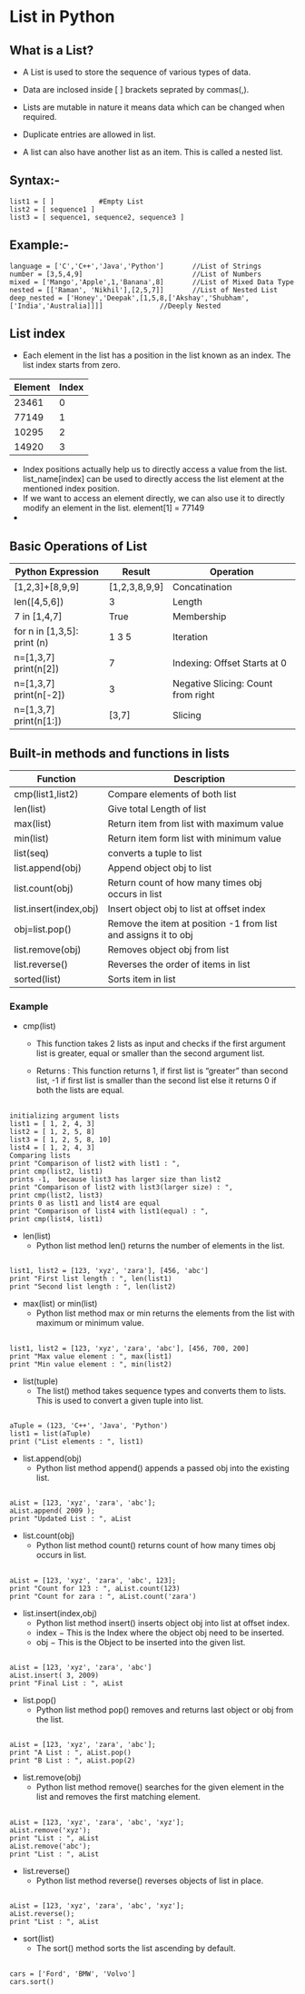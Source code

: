 # **List in Python**

## What is a List?

* A List is used to store the sequence of various types of data.

* Data are inclosed inside [ ] brackets seprated by commas(,).

* Lists are mutable in nature it means data which can be changed when required.

* Duplicate entries are allowed in list.

* A list can also have another list as an item. This is called a nested list.


## Syntax:-

    list1 = [ ]           #Empty List
    list2 = [ sequence1 ]
    list3 = [ sequence1, sequence2, sequence3 ]

## Example:-

    language = ['C','C++','Java','Python']       //List of Strings
    number = [3,5,4,9]                           //List of Numbers
    mixed = ['Mango','Apple',1,'Banana',8]       //List of Mixed Data Type 
    nested = [['Raman', 'Nikhil'],[2,5,7]]       //List of Nested List
    deep_nested = ['Honey','Deepak',[1,5,8,['Akshay','Shubham',['India','Australia]]]]              //Deeply Nested

## List index
* Each element in the list has a position in the list known as an index. The list index starts from zero.

|Element   | Index |
| -------- | ----- |
| 23461    | 0     |
| 77149    | 1     |
| 10295    | 2     |
| 14920    | 3     |

* Index positions actually help us to directly access a value from the list. list_name[index] can be used to directly access the list element at the mentioned index position.
* If we want to access an element directly, we can also use it to directly modify an element in the list. element[1] = 77149
*

## Basic Operations of List


| Python Expression	            |  Result	       |  Operation                           |
| ----------------------------- | ---------------- | ------------------------------------ |
|  [1,2,3]+[8,9,9]	            |  [1,2,3,8,9,9]   |  Concatination                       |
|  len([4,5,6])		            |  3               |  Length                              |
|  7 in [1,4,7]	                |  True	           |  Membership                          |
|  for n in [1,3,5]: print (n)	|  1 3 5	       |  Iteration                           |
|  n=[1,3,7] print(n[2])	    |  7	           |  Indexing: Offset Starts at 0        |
|  n=[1,3,7] print(n[-2])	    |  3	           |  Negative Slicing: Count from right  |
|  n=[1,3,7] print(n[1:])   	|  [3,7]	       |  Slicing                             |

## Built-in methods and functions in lists

|  Function	            |  Description                                                    |
|-----------------------|-----------------------------------------------------------------|
| cmp(list1,list2)	    |  Compare elements of both list                                  |
| len(list)	            |  Give total Length of list                                      |
| max(list)	            |  Return item from list with maximum value                       |
| min(list)	            |  Return item form list with minimum value                       |
| list(seq)	            |  converts a tuple to list                                       |
| list.append(obj)	    |  Append object obj to list                                      |
| list.count(obj)	    |  Return count of how many times obj occurs in list              |
| list.insert(index,obj)|  Insert object obj to list at offset index                      |
| obj=list.pop()	    |  Remove the item at position -1 from list and assigns it to obj |
| list.remove(obj)	    |  Removes object obj from list                                   |
| list.reverse()	    |  Reverses the order of items in list                            |
| sorted(list)	        |  Sorts item in list                                             |

### Example
* cmp(list)

    - This function takes 2 lists as input and checks if the first argument list is greater, equal or smaller than the second argument list.

    - Returns : This function returns 1, if first list is “greater” than second list, -1 if first list is smaller than the second list else it returns 0 if both the lists are equal.    

##
    initializing argument lists
    list1 = [ 1, 2, 4, 3]
    list2 = [ 1, 2, 5, 8]
    list3 = [ 1, 2, 5, 8, 10]
    list4 = [ 1, 2, 4, 3]
    Comparing lists
    print "Comparison of list2 with list1 : ",
    print cmp(list2, list1)
    prints -1,  because list3 has larger size than list2
    print "Comparison of list2 with list3(larger size) : ",
    print cmp(list2, list3)
    prints 0 as list1 and list4 are equal
    print "Comparison of list4 with list1(equal) : ",
    print cmp(list4, list1)

* len(list)
    - Python list method len() returns the number of elements in the list.
##
    list1, list2 = [123, 'xyz', 'zara'], [456, 'abc']
    print "First list length : ", len(list1)
    print "Second list length : ", len(list2)

* max(list) or min(list)
    - Python list method max or min returns the elements from the list with maximum or minimum value.
##
    list1, list2 = [123, 'xyz', 'zara', 'abc'], [456, 700, 200]
    print "Max value element : ", max(list1)
    print "Min value element : ", min(list2)

* list(tuple)
    - The list() method takes sequence types and converts them to lists. This is used to convert a given tuple into list.
##
    aTuple = (123, 'C++', 'Java', 'Python')
    list1 = list(aTuple)
    print ("List elements : ", list1)
* list.append(obj)
    - Python list method append() appends a passed obj into the existing list.
##
    aList = [123, 'xyz', 'zara', 'abc'];
    aList.append( 2009 );
    print "Updated List : ", aList
* list.count(obj)
    - Python list method count() returns count of how many times obj occurs in list.
## 
    aList = [123, 'xyz', 'zara', 'abc', 123];
    print "Count for 123 : ", aList.count(123)
    print "Count for zara : ", aList.count('zara')
* list.insert(index,obj)
    - Python list method insert() inserts object obj into list at offset index.
    - index − This is the Index where the object obj need to be inserted.
    - obj − This is the Object to be inserted into the given list.
##
    aList = [123, 'xyz', 'zara', 'abc']
    aList.insert( 3, 2009)
    print "Final List : ", aList

* list.pop()
    - Python list method pop() removes and returns last object or obj from the list.
##
    aList = [123, 'xyz', 'zara', 'abc'];
    print "A List : ", aList.pop()
    print "B List : ", aList.pop(2)
* list.remove(obj)
    - Python list method remove() searches for the given element in the list and removes the first matching element.
##
    aList = [123, 'xyz', 'zara', 'abc', 'xyz'];
    aList.remove('xyz');
    print "List : ", aList
    aList.remove('abc');
    print "List : ", aList
* list.reverse()
    - Python list method reverse() reverses objects of list in place.
## 
    aList = [123, 'xyz', 'zara', 'abc', 'xyz'];
    aList.reverse();
    print "List : ", aList
* sort(list)
    - The sort() method sorts the list ascending by default.
## 
    cars = ['Ford', 'BMW', 'Volvo']
    cars.sort()
